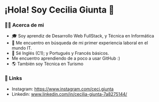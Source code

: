 <h1>¡Hola! Soy Cecilia Giunta 👋</h1>

<h3> 🙋‍♀️ Acerca de mi </h3>

- 🎓 Soy aprendiz de Desarrollo Web FullStack, y Técnica en Informática
- 💼 Me encuentro en búsqueda de mi primer experiencia laboral en el mundo IT.
- 💬 Sé Inglés (C1); y Portugués y Francés básicos.
- Me encuentro aprendiendo de a poco a usar GitHub :)
- 🌎 También soy Técnica en Turismo 



### 🔗 Links 
- Instagram: https://www.instagram.com/ceci.giunta
- Linkedin: www.linkedin.com/in/cecilia-giunta-7a8275144/

